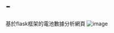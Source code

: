 # -
基於flask框架的電池數據分析網頁
![image](https://github.com/user-attachments/assets/d95beba8-318b-4368-b9ec-75de16cc6244)
